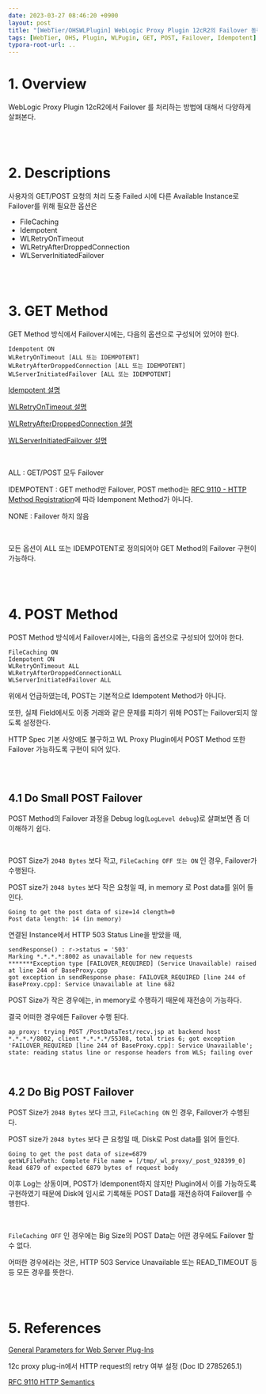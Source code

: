```yaml
---
date: 2023-03-27 08:46:20 +0900
layout: post
title: "[WebTier/OHSWLPlugin] WebLogic Proxy Plugin 12cR2의 Failover 동작"
tags: [WebTier, OHS, Plugin, WLPugin, GET, POST, Failover, Idempotent]
typora-root-url: ..
---
```


# 1. Overview

WebLogic Proxy Plugin 12cR2에서 Failover 를 처리하는 방법에 대해서 다양하게 살펴본다.


<br><br>


# 2. Descriptions

사용자의 GET/POST 요청의 처리 도중 Failed 시에 다른 Available Instance로 Failover를 위해 필요한 옵션은

* FileCaching
* Idempotent
* WLRetryOnTimeout
* WLRetryAfterDroppedConnection
* WLServerInitiatedFailover


<br><br>


# 3. GET Method

GET Method 방식에서 Failover시에는, 다음의 옵션으로 구성되어 있어야 한다.

```
Idempotent ON
WLRetryOnTimeout [ALL 또는 IDEMPOTENT]
WLRetryAfterDroppedConnection [ALL 또는 IDEMPOTENT]
WLServerInitiatedFailover [ALL 또는 IDEMPOTENT]
```

[Idempotent 설명](https://docs.oracle.com/en/middleware/fusion-middleware/web-tier/12.2.1.4/develop-plugin/plugin_params.html#GUID-C25D4368-26CE-4CA3-8433-F6BD99CF4BF9)

[WLRetryOnTimeout 설명](https://docs.oracle.com/en/middleware/fusion-middleware/web-tier/12.2.1.4/develop-plugin/plugin_params.html#GUID-57E6B538-D013-4A47-884A-DECD267F9EBF)

[WLRetryAfterDroppedConnection 설명](https://docs.oracle.com/en/middleware/fusion-middleware/web-tier/12.2.1.4/develop-plugin/plugin_params.html#GUID-46CA508A-25AD-4C8A-ACA0-A6746AFD7FDD)

[WLServerInitiatedFailover 설명](https://docs.oracle.com/en/middleware/fusion-middleware/web-tier/12.2.1.4/develop-plugin/plugin_params.html#GUID-8B1817F7-F7D2-454D-8FE6-8C5FF5705F8B)

<br>

ALL : GET/POST 모두 Failover

IDEMPOTENT : GET method만 Failover, POST method는 [RFC 9110 - HTTP Method Registration](https://www.rfc-editor.org/rfc/rfc9110.html#name-method-registration)에 따라 Idemponent Method가 아니다.

NONE : Failover 하지 않음

<br>

모든 옵션이 ALL 또는 IDEMPOTENT로 정의되어야 GET Method의 Failover 구현이 가능하다.


<br><br>


# 4. POST Method

POST Method 방식에서 Failover시에는, 다음의 옵션으로 구성되어 있어야 한다.

```
FileCaching ON
Idempotent ON
WLRetryOnTimeout ALL
WLRetryAfterDroppedConnectionALL
WLServerInitiatedFailover ALL
```


위에서 언급하였는데, POST는 기본적으로 Idempotent Method가 아니다.

또한, 실제 Field에서도 이중 거래와 같은 문제를 피하기 위해 POST는 Failover되지 않도록 설정한다.

HTTP Spec 기본 사양에도 불구하고 WL Proxy Plugin에서 POST Method 또한 Failover 가능하도록 구현이 되어 있다.


<br><br>


## 4.1 Do Small POST Failover

POST Method의 Failover 과정을 Debug log(`LogLevel debug`)로 살펴보면 좀 더 이해하기 쉽다.

<br>

POST Size가 `2048 Bytes` 보다 작고, `FileCaching OFF 또는 ON` 인 경우, Failover가 수행된다.

POST size가 `2048 bytes` 보다 작은 요청일 때, in memory 로 Post data를 읽어 들인다.

```
Going to get the post data of size=14 clength=0
Post data length: 14 (in memory)
```


연결된 Instance에서 HTTP 503 Status Line을 받았을 때,

```
sendResponse() : r->status = '503'
Marking *.*.*.*:8002 as unavailable for new requests
*******Exception type [FAILOVER_REQUIRED] (Service Unavailable) raised at line 244 of BaseProxy.cpp
got exception in sendResponse phase: FAILOVER_REQUIRED [line 244 of BaseProxy.cpp]: Service Unavailable at line 682
```


POST Size가 작은 경우에는, in memory로 수행하기 때문에 재전송이 가능하다.

결국 어떠한 경우에든 Failover 수행 된다.

```
ap_proxy: trying POST /PostDataTest/recv.jsp at backend host *.*.*.*/8002, client *.*.*.*/55308, total tries 6; got exception 'FAILOVER_REQUIRED [line 244 of BaseProxy.cpp]: Service Unavailable'; state: reading status line or response headers from WLS; failing over
```

<br>


## 4.2 Do Big POST Failover

POST Size가 `2048 Bytes` 보다 크고, `FileCaching ON` 인 경우, Failover가 수행된다.

POST size가 `2048 bytes` 보다 큰 요청일 때, Disk로 Post data를 읽어 들인다.

```
Going to get the post data of size=6879
getWLFilePath: Complete File name = [/tmp/_wl_proxy/_post_928399_0]
Read 6879 of expected 6879 bytes of request body
```


이후 Log는 상동이며, POST가 Idemponent하지 않지만 Plugin에서 이를 가능하도록 구현하였기 때문에 Disk에 임시로 기록해둔 POST Data를 재전송하여 Failover를 수행한다.

<br>

`FileCaching OFF` 인 경우에는 Big Size의 POST Data는 어떤 경우에도 Failover 할 수 없다.

어떠한 경우에라는 것은, HTTP 503 Service Unavailable 또는 READ_TIMEOUT 등등 모든 경우를 뜻한다.


<br><br>


# 5. References

[General Parameters for Web Server Plug-Ins](https://docs.oracle.com/en/middleware/fusion-middleware/web-tier/12.2.1.4/develop-plugin/plugin_params.html#GUID-08B84046-0EF9-4A21-B1A3-4618A3D4E87A)

12c proxy plug-in에서 HTTP request의 retry 여부 설정 (Doc ID 2785265.1)

[RFC 9110 HTTP Semantics](https://www.rfc-editor.org/rfc/rfc9110.html)

